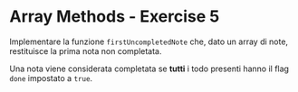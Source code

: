 # Array Methods - Exercise 5

Implementare la funzione `firstUncompletedNote` che, dato un array di note, restituisce la prima nota non completata.





Una nota viene considerata completata se **tutti** i todo presenti hanno il flag `done` impostato a `true`.
